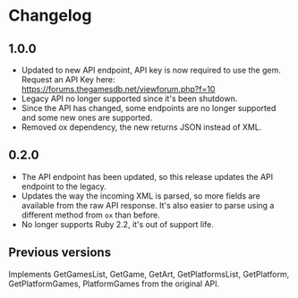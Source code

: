 # Changelog

## 1.0.0

* Updated to new API endpoint, API key is now required to use the gem. Request an API Key here: https://forums.thegamesdb.net/viewforum.php?f=10
* Legacy API no longer supported since it's been shutdown.
* Since the API has changed, some endpoints are no longer supported and some new ones are supported.
* Removed ox dependency, the new returns JSON instead of XML.

## 0.2.0

* The API endpoint has been updated, so this release updates the API endpoint to the legacy.
* Updates the way the incoming XML is parsed, so more fields are available from the raw API response. It's also easier to parse using a different method from `ox` than before.
* No longer supports Ruby 2.2, it's out of support life.

## Previous versions

Implements GetGamesList, GetGame, GetArt, GetPlatformsList, GetPlatform, GetPlatformGames, PlatformGames from the original API.
